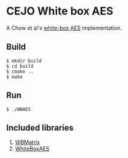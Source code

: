 # CEJO White box AES

A Chow et al's [white-box AES](https://link.springer.com/chapter/10.1007/3-540-36492-7_17) implementation.

## Build

```
$ mkdir build
$ cd build
$ cmake ..
$ make
```

## Run

```
$ ./WBAES
```

## Included libraries
1. [WBMatrix](https://github.com/Nexus-TYF/WBMatrix)<br>
2. [WhiteBoxAES](https://github.com/Gr1zz/WhiteBoxAES)<br>